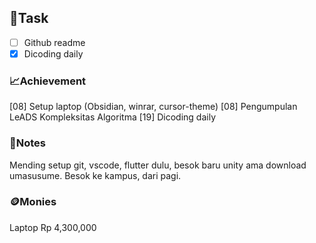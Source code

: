 ## 📝Task
- [ ] Github readme
- [x] Dicoding daily
### 📈Achievement
[08] Setup laptop (Obsidian, winrar, cursor-theme)
[08] Pengumpulan LeADS Kompleksitas Algoritma
[19] Dicoding daily
### 📖Notes
Mending setup git, vscode, flutter dulu, besok baru unity ama download umasusume.
Besok ke kampus, dari pagi.
### 🪙Monies
Laptop
	Rp 4,300,000


